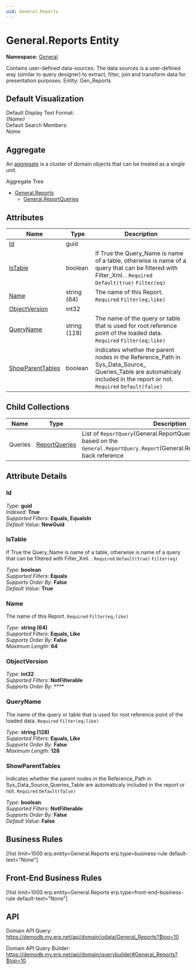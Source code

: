 ```yaml
---
uid: General.Reports
---
```

# General.Reports Entity

**Namespace:** [General](General.md)  

Contains user-defined data-sources. The data sources is a user-defined way (similar to query designer) to extract, filter, join and transform data for presentation purposes. Entity: Gen_Reports

## Default Visualization
Default Display Text Format:  
_{Name}_  
Default Search Members:  
_Name_  

## Aggregate
An [aggregate](https://docs.erp.net/tech/advanced/concepts/aggregates.html) is a cluster of domain objects that can be treated as a single unit.  

Aggregate Tree  
* [General.Reports](General.Reports.md)  
  * [General.ReportQueries](General.ReportQueries.md)  

## Attributes

| Name | Type | Description |
| ---- | ---- | --- |
| [Id](General.Reports.md#id) | guid |  
| [IsTable](General.Reports.md#istable) | boolean | If True the Query_Name is name of a table, otherwise is name of a query that can be filtered with Filter_Xml. . `Required` `Default(true)` `Filter(eq)` 
| [Name](General.Reports.md#name) | string (64) | The name of this Report. `Required` `Filter(eq;like)` 
| [ObjectVersion](General.Reports.md#objectversion) | int32 |  
| [QueryName](General.Reports.md#queryname) | string (128) | The name of the query or table that is used for root reference point of the loaded data. `Required` `Filter(eq;like)` 
| [ShowParentTables](General.Reports.md#showparenttables) | boolean | Indicates whether the parent nodes in the Reference_Path in Sys_Data_Source_<br />Queries_Table are automaticaly included in the report or not. `Required` `Default(false)` 

## Child Collections

| Name | Type | Description |
| ---- | ---- | --- |
| Queries | [ReportQueries](General.ReportQueries.md) | List of `ReportQuery`(General.ReportQueries.md) child objects, based on the `General.ReportQuery.Report`(General.ReportQueries.md#report) back reference 


## Attribute Details

### Id

_Type_: **guid**  
_Indexed_: **True**  
_Supported Filters_: **Equals, EqualsIn**  
_Default Value_: **NewGuid**  

### IsTable

If True the Query_Name is name of a table, otherwise is name of a query that can be filtered with Filter_Xml. . `Required` `Default(true)` `Filter(eq)`

_Type_: **boolean**  
_Supported Filters_: **Equals**  
_Supports Order By_: **False**  
_Default Value_: **True**  

### Name

The name of this Report. `Required` `Filter(eq;like)`

_Type_: **string (64)**  
_Supported Filters_: **Equals, Like**  
_Supports Order By_: **False**  
_Maximum Length_: **64**  

### ObjectVersion

_Type_: **int32**  
_Supported Filters_: **NotFilterable**  
_Supports Order By_: ****  

### QueryName

The name of the query or table that is used for root reference point of the loaded data. `Required` `Filter(eq;like)`

_Type_: **string (128)**  
_Supported Filters_: **Equals, Like**  
_Supports Order By_: **False**  
_Maximum Length_: **128**  

### ShowParentTables

Indicates whether the parent nodes in the Reference_Path in Sys_Data_Source_Queries_Table are automaticaly included in the report or not. `Required` `Default(false)`

_Type_: **boolean**  
_Supported Filters_: **NotFilterable**  
_Supports Order By_: **False**  
_Default Value_: **False**  



## Business Rules

[!list limit=1000 erp.entity=General.Reports erp.type=business-rule default-text="None"]

## Front-End Business Rules

[!list limit=1000 erp.entity=General.Reports erp.type=front-end-business-rule default-text="None"]

## API

Domain API Query:
<https://demodb.my.erp.net/api/domain/odata/General_Reports?$top=10>

Domain API Query Builder:
<https://demodb.my.erp.net/api/domain/querybuilder#General_Reports?$top=10>

